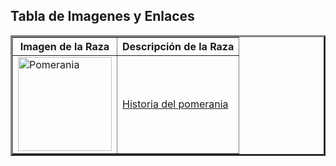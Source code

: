 <!DOCTYPE html>
<html>
	<head>
		<meta charset="utf-8">
		<title>Ejercicio de tablas</title>
	</head>
	<body>
		<h2>Tabla de Imagenes y Enlaces</h2>
		<table border="3px">
			<tr>
				<th>
					Imagen de la Raza
				</th>
				<th>
					Descripción de la Raza
				</th>
			</tr>
			<tr>
				<td>
					<img src="https://t2.uc.ltmcdn.com/images/6/3/7/como_saber_si_mi_pomerania_es_de_raza_pura_50736_600_square.jpg" width="150px" alt="Pomerania">
				</td>
				<td>
					<a href="https://es.wikipedia.org/wiki/Pomerania" target="_blank">Historia del pomerania</a>
				</td>
			</tr>
		</table>
	</body>
</html>
